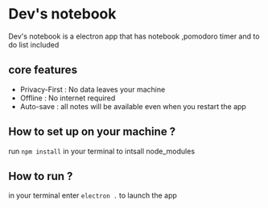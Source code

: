 # Dev's notebook
 Dev's notebook is a electron app that has notebook ,pomodoro timer and to do list included
## core features
- Privacy-First : No data leaves your machine 
- Offline : No internet required
- Auto-save : all notes will be available even when you restart the app 

## How to set up on your machine ? 
run `npm install` in your terminal to intsall node_modules
## How to run ? 
in your terminal enter `electron .` to launch the app
